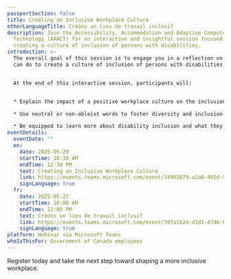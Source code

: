 ```yaml
---
passportSection: false
title: Creating an Inclusive Workplace Culture
otherLanguageTitle: Créons un lieu de travail inclusif
description: Join the Accessibility, Accommodation and Adaptive Computer
  Technology (AAACT) for an interactive and insightful session focused on
  creating a culture of inclusion of persons with disabilities.
introduction: >-
  The overall goal of this session is to engage you in a reflection on what you
  can do to create a culture of inclusion of persons with disabilities.


  At the end of this interactive session, participants will:


  * Explain the impact of a positive workplace culture on the inclusion of persons with disabilities.

  * Use neutral or non-ableist words to foster diversity and inclusion in the federal public service.

  * Be equipped to learn more about disability inclusion and what they can do to positively influence workplace culture.
eventDetails:
  eventDate: ""
  en:
    date: 2025-05-29
    startTime: 10:30 AM
    endTime: 12:30 PM
    text: Creating an Inclusive Workplace Culture
    link: https://events.teams.microsoft.com/event/14903679-a2a0-465d-9273-734784784af5@d05bc194-94bf-4ad6-ae2e-1db0f2e38f5e
    signLanguage: true
  fr:
    date: 2025-05-27
    startTime: 10:00 AM
    endTime: 12:00 PM
    text: Créons un lieu de travail inclusif
    link: https://events.teams.microsoft.com/event/70fa1b24-d1d1-4746-b015-50dde9558c5d@d05bc194-94bf-4ad6-ae2e-1db0f2e38f5e
    signLanguage: true
platform: Webinar via Microsoft Teams
whoIsThisFor: Government of Canada employees
---
```

Register today and take the next step toward shaping a more inclusive workplace.
